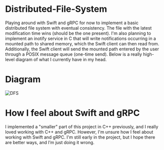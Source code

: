 # Distributed-File-System
Playing around with Swift and gRPC for now to implement a basic distributed file system with eventual consistency. The file with the latest modification time wins (should be the one present). I'm also planning to implement an inotify service in C that will write notifications occurring in a mounted path to shared memory, which the Swift client can then read from. Additionally, the Swift client will send the mounted path entered by the user through a POSIX message queue (one-time send). Below is a really high-level diagram of what I currently have in my head.

# Diagram 
![DFS](https://github.com/user-attachments/assets/af24acf5-5ad9-4447-aaef-808072dd48a6)

# How I feel about Swift and gRPC 
I implemented a "smaller" part of this project in C++ previously, and I really loved working with C++ and gRPC. However, I'm unsure how I feel about working with Swift and gRPC. I'm still early in the project, but I hope there are better ways, and I’m just doing it wrong.
